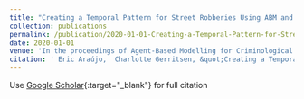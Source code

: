 ```yaml
---
title: "Creating a Temporal Pattern for Street Robberies Using ABM and Data from a Small City in Southeast Brazil"
collection: publications
permalink: /publication/2020-01-01-Creating-a-Temporal-Pattern-for-Street-Robberies-Using-ABM-and-Data-from-a-Small-City-in-Southeast-Brazil
date: 2020-01-01
venue: 'In the proceedings of Agent-Based Modelling for Criminological Theory Testing and Development'
citation: ' Eric Araújo,  Charlotte Gerritsen, &quot;Creating a Temporal Pattern for Street Robberies Using ABM and Data from a Small City in Southeast Brazil.&quot; In the proceedings of Agent-Based Modelling for Criminological Theory Testing and Development, 2020.'
---
```

Use [Google Scholar](https://scholar.google.com/scholar?q=Creating+a+Temporal+Pattern+for+Street+Robberies+Using+ABM+and+Data+from+a+Small+City+in+Southeast+Brazil){:target="_blank"} for full citation